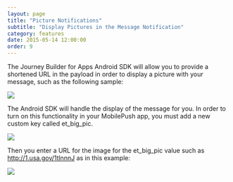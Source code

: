 ```yaml
---
layout: page
title: "Picture Notifications"
subtitle: "Display Pictures in the Message Notification"
category: features
date: 2015-05-14 12:00:00
order: 9
---
```

The Journey Builder for Apps Android SDK will allow you to provide a shortened URL in the payload in order to display a picture with your message, such as the following sample:

<img class="img-responsive" src="{{ site.baseurl }}/assets/android_sdk_bigpic_picture_message.png" />

The Android SDK will handle the display of the message for you.  In order to turn on this functionality in your MobilePush app, you must add a new custom key called et_big_pic.

<img class="img-responsive" src="{{ site.baseurl }}/assets/android_mc_bigpic_admin.png" />

Then you enter a URL for the image for the et_big_pic value such as http://1.usa.gov/1tlnnnJ as in this example:

<img class="img-responsive" src="{{ site.baseurl }}/assets/android_mc_bigpic_create_message.png" />